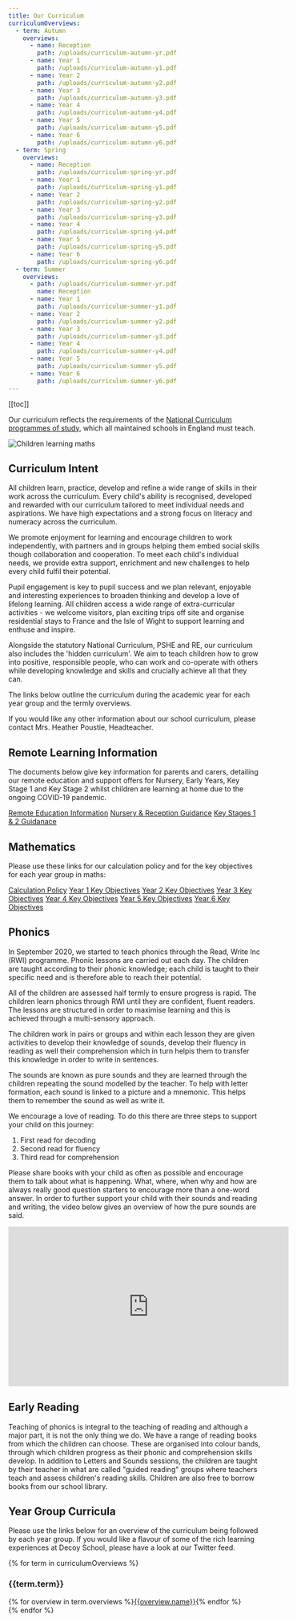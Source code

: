 ```yaml
---
title: Our Curriculum
curriculumOverviews:
  - term: Autumn
    overviews:
      - name: Reception
        path: /uploads/curriculum-autumn-yr.pdf
      - name: Year 1
        path: /uploads/curriculum-autumn-y1.pdf
      - name: Year 2
        path: /uploads/curriculum-autumn-y2.pdf
      - name: Year 3
        path: /uploads/curriculum-autumn-y3.pdf
      - name: Year 4
        path: /uploads/curriculum-autumn-y4.pdf
      - name: Year 5
        path: /uploads/curriculum-autumn-y5.pdf
      - name: Year 6
        path: /uploads/curriculum-autumn-y6.pdf
  - term: Spring
    overviews:
      - name: Reception
        path: /uploads/curriculum-spring-yr.pdf
      - name: Year 1
        path: /uploads/curriculum-spring-y1.pdf
      - name: Year 2
        path: /uploads/curriculum-spring-y2.pdf
      - name: Year 3
        path: /uploads/curriculum-spring-y3.pdf
      - name: Year 4
        path: /uploads/curriculum-spring-y4.pdf
      - name: Year 5
        path: /uploads/curriculum-spring-y5.pdf
      - name: Year 6
        path: /uploads/curriculum-spring-y6.pdf
  - term: Summer
    overviews:
      - path: /uploads/curriculum-summer-yr.pdf
        name: Reception
      - name: Year 1
        path: /uploads/curriculum-summer-y1.pdf
      - name: Year 2
        path: /uploads/curriculum-summer-y2.pdf
      - name: Year 3
        path: /uploads/curriculum-summer-y3.pdf
      - name: Year 4
        path: /uploads/curriculum-summer-y4.pdf
      - name: Year 5
        path: /uploads/curriculum-summer-y5.pdf
      - name: Year 6
        path: /uploads/curriculum-summer-y6.pdf
---
```


[[toc]]

Our curriculum reflects the requirements of the [National Curriculum programmes of study](https://www.gov.uk/government/collections/national-curriculum), which all maintained schools in England must teach.

![Children learning maths](/uploads/numicon.jpg)

## Curriculum Intent

All children learn, practice, develop and refine a wide range of skills in their work across the curriculum. Every child's ability is recognised, developed and rewarded with our curriculum tailored to meet individual needs and aspirations. We have high expectations and a strong focus on literacy and numeracy across the curriculum.

We promote enjoyment for learning and encourage children to work independently, with partners and in groups helping them embed social skills though collaboration and cooperation. To meet each child's individual needs, we provide extra support, enrichment and new challenges to help every child fulfil their potential.

Pupil engagement is key to pupil success and we plan relevant, enjoyable and interesting experiences to broaden thinking and develop a love of lifelong learning. All children access a wide range of extra-curricular activities - we welcome visitors, plan exciting trips off site and organise residential stays to France and the Isle of Wight to support learning and enthuse and inspire.

Alongside the statutory National Curriculum, PSHE and RE, our curriculum also includes the 'hidden curriculum'. We aim to teach children how to grow into positive, responsible people, who can work and co-operate with others while developing knowledge and skills and crucially achieve all that they can.

The links below outline the curriculum during the academic year for each year group and the termly overviews.

If you would like any other information about our school curriculum, please contact Mrs. Heather Poustie, Headteacher.

## Remote Learning Information

The documents below give key information for parents and carers, detailing our remote education and support offers for Nursery, Early Years, Key Stage 1 and Key Stage 2 whilst children are learning at home due to the ongoing COVID-19 pandemic.

<div class="content-grid">
  <a href="/uploads/Providing-remote-education-information-to-parents-Jan-2021-Decoy.pdf">Remote Education Information</a>
  <a href="/uploads/Guidance-Remote-Learning-and-Support-Offer-Nursery-Reception.pdf">Nursery & Reception Guidance</a>
  <a href="/uploads/Guidance-Remote-Learning-and-Support-Offer-KS1-KS2.pdf">Key Stages 1 & 2 Guidanace</a>
</div>

## Mathematics

Please use these links for our calculation policy and for the key objectives for each year group in maths:

<div class="content-grid">
	<a href="/uploads/calculation-policy.pdf">Calculation Policy</a>
	<a href="/uploads/key-objectives-y1.pdf">Year 1 Key Objectives</a>
	<a href="/uploads/key-objectives-y2.pdf">Year 2 Key Objectives</a>
	<a href="/uploads/key-objectives-y3.pdf">Year 3 Key Objectives</a>
	<a href="/uploads/key-objectives-y4.pdf">Year 4 Key Objectives</a>
	<a href="/uploads/key-objectives-y5.pdf">Year 5 Key Objectives</a>
	<a href="/uploads/key-objectives-y6.pdf">Year 6 Key Objectives</a>
</div>

## Phonics

In September 2020, we started to teach phonics through the Read, Write Inc (RWI) programme. Phonic lessons are carried out each day. The children are taught according to their phonic knowledge; each child is taught to their specific need and is therefore able to reach their potential.

All of the children are assessed half termly to ensure progress is rapid. The children learn phonics through RWI until they are confident, fluent readers. The lessons are structured in order to maximise learning and this is achieved through a multi-sensory approach.

The children work in pairs or groups and within each lesson they are given activities to develop their knowledge of sounds, develop their fluency in reading as well their comprehension which in turn helpis them to transfer this knowledge in order to write in sentences.

The sounds are known as pure sounds and they are learned through the children repeating the sound modelled by the teacher. To help with letter formation, each sound is linked to a picture and a mnemonic. This helps them to remember the sound as well as write it.

We encourage a love of reading. To do this there are three steps to support your child on this journey:

1. First read for decoding
2. Second read for fluency
3. Third read for comprehension

Please share books with your child as often as possible and encourage them to talk about what is happening. What, where, when why and how are always really good question starters to encourage more than a one-word answer.
In order to further support your child with their sounds and reading and writing, the video below gives an overview of how the pure sounds are said.

<iframe class="video" src="https://www.youtube.com/embed/UCI2mu7URBc" title="YouTube video player" frameborder="0" width="560" height="319" frameborder="0" allow="accelerometer; autoplay; clipboard-write; encrypted-media; gyroscope; picture-in-picture" allowfullscreen></iframe>

## Early Reading

Teaching of phonics is integral to the teaching of reading and although a major part, it is not the only thing we do. We have a range of reading books from which the children can choose. These are organised into colour bands, through which children progress as their phonic and comprehension skills develop. In addition to Letters and Sounds sessions, the children are taught by their teacher in what are called "guided reading" groups where teachers teach and assess children's reading skills. Children are also free to borrow books from our school library.

## Year Group Curricula

Please use the links below for an overview of the curriculum being followed by each year group. If you would like a flavour of some of the rich learning experiences at Decoy School, please have a look at our Twitter feed.

{% for term in curriculumOverviews %}

<h3>{{term.term}}</h3>
<div class="content-grid">
  {% for overview in term.overviews %}<a href="{{overview.path}}">{{overview.name}}</a>{% endfor %}
</div>
{% endfor %}
